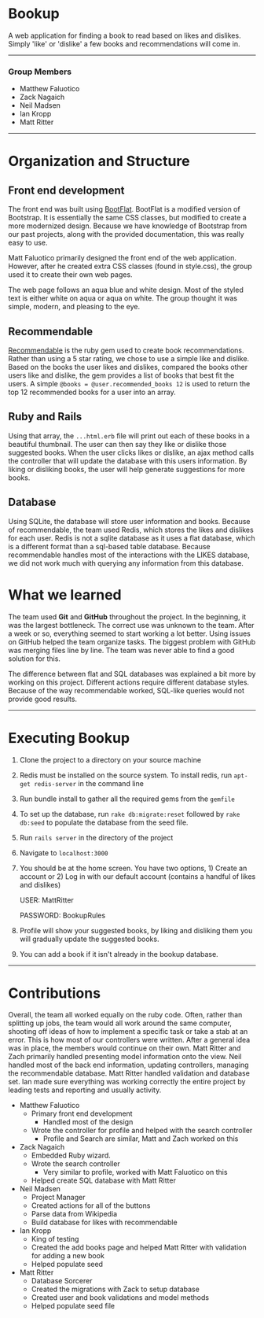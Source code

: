 # Bookup
A web application for finding a book to read based on likes and dislikes. Simply 'like' or 'dislike' a few books and recommendations will come in. 

----

### Group Members 
- Matthew Faluotico
- Zack Nagaich
- Neil Madsen
- Ian Kropp
- Matt Ritter

----

# Organization and Structure

## Front end development

The front end was built using [BootFlat](http://bootflat.github.io/). BootFlat is a modified version of Bootstrap. It is essentially the same CSS classes, but modified to create a more modernized design. Because we have knowledge of Bootstrap from our past projects, along with the provided documentation, this was really easy to use.

Matt Faluotico primarily designed the front end of the web application. However, after he created extra CSS classes (found in style.css), the group used it to create their own web pages.

The web page follows an aqua blue and white design. Most of the styled text is either white on aqua or aqua on white. The group thought it was simple, modern, and pleasing to the eye.

## Recommendable

[Recommendable](https://github.com/davidcelis/recommendable) is the ruby gem used to create book recommendations. Rather than using a 5 star rating, we chose to use a simple like and dislike. Based on the books the user likes and dislikes, compared the books other users like and dislike, the gem provides a list of books that best fit the users. A simple `@books = @user.recommended_books 12` is used to return the top 12 recommended books for a user into an array. 

## Ruby and Rails

Using that array, the `...html.erb` file will print out each of these books in a beautiful thumbnail. The user can then say they like or dislike those suggested books. When the user clicks likes or dislike, an ajax method calls the controller that will update the database with this users information. By liking or disliking books, the user will help generate suggestions for more books. 

## Database

Using SQLite, the database will store user information and books. Because of recommendable, the team used Redis, which stores the likes and dislikes for each user. Redis is not a sqlite database as it uses a flat database, which is a different format than a sql-based table database. Because recommendable handles most of the interactions with the LIKES database, we did not work much with querying any information from this database. 


# What we learned

The team used **Git** and **GitHub** throughout the project. In the beginning, it was the largest bottleneck. The correct use was unknown to the team. After a week or so, everything seemed to start working a lot better. Using issues on GitHub helped the team organize tasks. The biggest problem with GitHub was merging files line by line. The team was never able to find a good solution for this.

The difference between flat and SQL databases was explained a bit more by working on this project. Different actions require different database styles. Because of the way recommendable worked, SQL-like queries would not provide good results. 



----
# Executing Bookup

1. Clone the project to a directory on your source machine 
2. Redis must be installed on the source system. To install redis, run `apt-get redis-server` in the command line
3. Run bundle install to gather all the required gems from the `gemfile`
4. To set up the database, run `rake db:migrate:reset` followed by `rake db:seed` to populate the database from the seed file. 
3. Run `rails server` in the directory of the project
4. Navigate to `localhost:3000`
5. You should be at the home screen. You have two options, 1) Create an account or 2) Log in with our default account (contains a handful of likes and dislikes)
    
    USER: MattRitter

    PASSWORD: BookupRules

6. Profile will show your suggested books, by liking and disliking them you will gradually update the suggested books.
7. You can add a book if it isn't already in the bookup database.

---
# Contributions

Overall, the team all worked equally on the ruby code. Often, rather than splitting up jobs, the team would all work around the same computer, shooting off ideas of how to implement a specific task or take a stab at an error. This is how most of our controllers were written. After a general idea was in place, the members would continue on their own. Matt Ritter and Zach primarily handled presenting model information onto the view. Neil handled most of the back end information, updating controllers, managing the recommendable database. Matt Ritter handled validation and database set. Ian made sure everything was working correctly the entire project by leading tests and reporting and usually activity. 

- Matthew Faluotico
    - Primary front end development
        - Handled most of the design
    - Wrote the controller for profile and helped with the search controller
        - Profile and Search are similar, Matt and Zach worked on this
- Zack Nagaich
    - Embedded Ruby wizard. 
    - Wrote the search controller
        - Very similar to profile, worked with Matt Faluotico on this
    * Helped create SQL database with Matt Ritter
- Neil Madsen
    - Project Manager
    - Created actions for all of the buttons 
    - Parse data from Wikipedia 
    - Build database for likes with recommendable 
- Ian Kropp
    - King of testing
    - Created the add books page and helped Matt Ritter with validation for adding a new book
    - Helped populate seed
- Matt Ritter
    - Database Sorcerer
    - Created the migrations with Zack to setup database
    - Created user and book validations and model methods
    - Helped populate seed file
